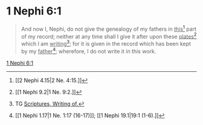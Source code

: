 # 1 Nephi 6:1

> And now I, Nephi, do not give the genealogy of my fathers in <u>this</u>[^a] part of my record; neither at any time shall I give it after upon these <u>plates</u>[^b] which I am <u>writing</u>[^c]; for it is given in the record which has been kept by my <u>father</u>[^d]; wherefore, I do not write it in this work.

[1 Nephi 6:1](https://www.churchofjesuschrist.org/study/scriptures/bofm/1-ne/6?lang=eng&id=p1#p1)


[^a]: [[2 Nephi 4.15|2 Ne. 4:15.]]
[^b]: [[1 Nephi 9.2|1 Ne. 9:2.]]
[^c]: TG [Scriptures, Writing of.](https://www.churchofjesuschrist.org/study/scriptures/tg/scriptures-writing-of?lang=eng)
[^d]: [[1 Nephi 1.17|1 Ne. 1:17 (16-17)]]; [[1 Nephi 19.1|19:1 (1-6).]]

